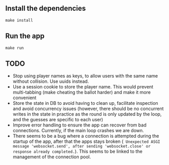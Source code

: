 ## Install the dependencies
```
make install
```

## Run the app
```
make run
```

## TODO

- Stop using player names as keys, to allow
users with the same name without collision. Use uuids instead.
- Use a session cookie to store the player name.
This would prevent multi-tabbing (make cheating the ballot harder) 
and make it more convenient
- Store the state in DB to avoid having to clean up, facilitate inspection
and avoid concurrency issues (however, there should be no concurrent writes
in the state in practice as the round is only updated by the loop, and the
guesses are specific to each user)
- Improve error handling to ensure the app can recover from bad connections.
Currently, if the main loop crashes we are down.
- There seems to be a bug where a connection is attempted during the startup
of the app, after that the apps stays broken
  (` Unexpected ASGI message 'websocket.send', after sending 'websocket.close' or response already completed.`).
This seems to be linked to the management of the connection pool.